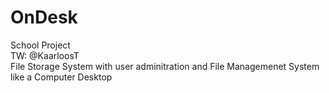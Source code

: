 # OnDesk
School Project<br>
TW: @KaarloosT<br>
File Storage System with user adminitration and File Managemenet System like a Computer Desktop

